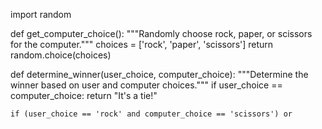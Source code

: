 import random

def get_computer_choice():
    """Randomly choose rock, paper, or scissors for the computer."""
    choices = ['rock', 'paper', 'scissors']
    return random.choice(choices)

def determine_winner(user_choice, computer_choice):
    """Determine the winner based on user and computer choices."""
    if user_choice == computer_choice:
        return "It's a tie!"
    
    if (user_choice == 'rock' and computer_choice == 'scissors') or
